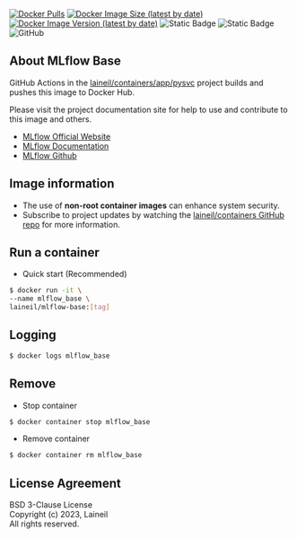 [![Docker Pulls](https://img.shields.io/docker/pulls/laineil/mlflow-base)](https://hub.docker.com/r/laineil/mlflow-base) [![Docker Image Size (latest by date)](https://img.shields.io/docker/image-size/laineil/mlflow-base?sort=date)](https://hub.docker.com/r/laineil/mlflow-base/tags) [![Docker Image Version (latest by date)](https://img.shields.io/docker/v/laineil/mlflow-base?sort=date)](https://hub.docker.com/r/laineil/mlflow-base/tags) ![Static Badge](https://img.shields.io/badge/python-3.10%20%7C%203.11-blue) ![Static Badge](https://img.shields.io/badge/arch-x86__64%20%7C%20arm64%20%7C%20ppc64le-blue) ![GitHub](https://img.shields.io/github/license/laineil/containers)

## About MLflow Base

GitHub Actions in the [laineil/containers/app/pysvc](https://github.com/laineil/containers/tree/main/app/pysvc) project builds and pushes this image to Docker Hub.

Please visit the project documentation site for help to use and contribute to this image and others.

- [MLflow Official Website](https://mlflow.org/)
- [MLflow Documentation](https://mlflow.org/docs/latest/index.html)
- [MLflow Github](https://github.com/mlflow/mlflow)

## Image information

- The use of **non-root container images** can enhance system security.
- Subscribe to project updates by watching the [laineil/containers GitHub repo](https://github.com/laineil/containers) for more information.

## Run a container

- Quick start (Recommended)

```bash
$ docker run -it \
--name mlflow_base \
laineil/mlflow-base:[tag]
```

## Logging

```bash
$ docker logs mlflow_base
```

## Remove

- Stop container

```bash
$ docker container stop mlflow_base
```

- Remove container

```bash
$ docker container rm mlflow_base
```

## License Agreement

BSD 3-Clause License  
Copyright (c) 2023, Laineil  
All rights reserved.
